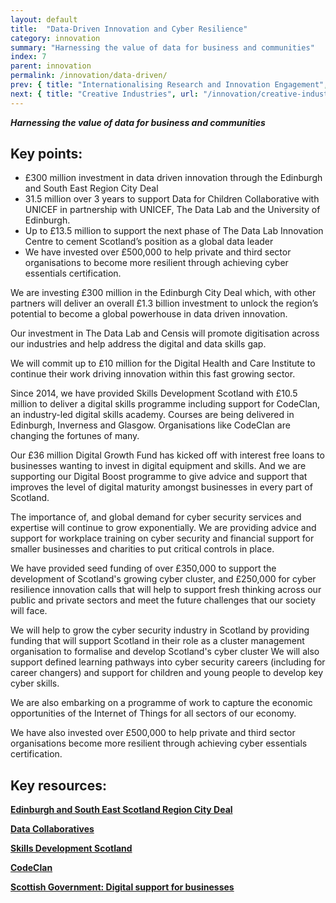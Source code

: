 ```yaml
---
layout: default
title:  "Data-Driven Innovation and Cyber Resilience"
category: innovation
summary: "Harnessing the value of data for business and communities"
index: 7
parent: innovation
permalink: /innovation/data-driven/
prev: { title: "Internationalising Research and Innovation Engagement", url: "/innovation/internationalising-research/" }
next: { title: "Creative Industries", url: "/innovation/creative-industries/" }
---
```

***Harnessing the value of data for business and communities***

## Key points:

* £300 million investment in data driven innovation through the Edinburgh and South East Region City Deal
* 31.5 million over 3 years to support Data for Children Collaborative with UNICEF in partnership with UNICEF, The Data Lab and the University of Edinburgh.
* Up to £13.5 million to support the next phase of The Data Lab Innovation Centre to cement Scotland’s position as a global data leader
* We have invested over £500,000 to help private and third sector organisations to become more resilient through achieving cyber essentials certification.

We are investing £300 million in the Edinburgh City Deal which, with other partners will deliver an overall £1.3 billion investment to unlock the region’s potential to become a global powerhouse in data driven innovation.  

Our investment in The Data Lab and Censis will promote digitisation across our industries and help address the digital and data skills gap.  

We will commit up to £10 million for the Digital Health and Care Institute to continue their work driving innovation within this fast growing sector.  

Since 2014, we have provided Skills Development Scotland with £10.5 million to deliver a digital skills programme including support for CodeClan, an industry-led digital skills academy.  Courses are being delivered in Edinburgh, Inverness and Glasgow.  Organisations like CodeClan are changing the fortunes of many.  

Our £36 million Digital Growth Fund has kicked off with interest free loans to businesses wanting to invest in digital equipment and skills. And we are supporting our Digital Boost programme to give advice and support that improves the level of digital maturity amongst businesses in every part of Scotland.  

The importance of, and global demand for cyber security services and expertise will continue to grow exponentially.  We are providing advice and support for workplace training on cyber security and financial support for smaller businesses and charities to put critical controls in place.  

We have provided seed funding of over £350,000 to support the development of Scotland's growing cyber cluster, and £250,000 for cyber resilience innovation calls that will help to support fresh thinking across our public and private sectors and meet the future challenges that our society will face.  

We will help to grow the cyber security industry in Scotland by providing funding that will support Scotland in their role as a cluster management organisation to formalise and develop Scotland's cyber cluster We will also support defined learning pathways into cyber security careers (including for career changers) and support for children and young people to develop key cyber skills.  

We are also embarking on a programme of work to capture the economic opportunities of the Internet of Things for all sectors of our economy.  

We have also invested over £500,000 to help private and third sector organisations become more resilient through achieving cyber essentials certification.  

## Key resources:

**[Edinburgh and South East Scotland Region City Deal](http://www.acceleratinggrowth.org.uk/)**

**[Data Collaboratives](http://datacollaboratives.org/)**

**[Skills Development Scotland](https://www.skillsdevelopmentscotland.co.uk/)**

**[CodeClan](https://codeclan.com/)**

**[Scottish Government: Digital support for businesses](https://www.gov.scot/policies/digital/digital-support-for-businesses/)**
